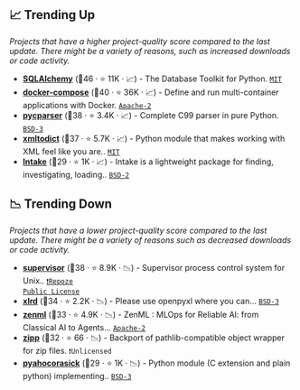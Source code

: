 ## 📈 Trending Up

_Projects that have a higher project-quality score compared to the last update. There might be a variety of reasons, such as increased downloads or code activity._

- <b><a href="https://github.com/sqlalchemy/sqlalchemy">SQLAlchemy</a></b> (🥇46 ·  ⭐ 11K · 📈) - The Database Toolkit for Python. <code><a href="http://bit.ly/34MBwT8">MIT</a></code>
- <b><a href="https://github.com/docker/compose">docker-compose</a></b> (🥈40 ·  ⭐ 36K · 📈) - Define and run multi-container applications with Docker. <code><a href="http://bit.ly/3nYMfla">Apache-2</a></code>
- <b><a href="https://github.com/eliben/pycparser">pycparser</a></b> (🥈38 ·  ⭐ 3.4K · 📈) - Complete C99 parser in pure Python. <code><a href="http://bit.ly/3aKzpTv">BSD-3</a></code>
- <b><a href="https://github.com/martinblech/xmltodict">xmltodict</a></b> (🥇37 ·  ⭐ 5.7K · 📈) - Python module that makes working with XML feel like you are.. <code><a href="http://bit.ly/34MBwT8">MIT</a></code>
- <b><a href="https://github.com/intake/intake">Intake</a></b> (🥉29 ·  ⭐ 1K · 📈) - Intake is a lightweight package for finding, investigating, loading.. <code><a href="http://bit.ly/3rqEWVr">BSD-2</a></code>

## 📉 Trending Down

_Projects that have a lower project-quality score compared to the last update. There might be a variety of reasons such as decreased downloads or code activity._

- <b><a href="https://github.com/Supervisor/supervisor">supervisor</a></b> (🥇38 ·  ⭐ 8.9K · 📉) - Supervisor process control system for Unix.. <code><a href="https://tldrlegal.com/search?q=Repoze%20Public%20License">❗️Repoze Public License</a></code>
- <b><a href="https://github.com/python-excel/xlrd">xlrd</a></b> (🥈34 ·  ⭐ 2.2K · 📉) - Please use openpyxl where you can... <code><a href="http://bit.ly/3aKzpTv">BSD-3</a></code>
- <b><a href="https://github.com/zenml-io/zenml">zenml</a></b> (🥈33 ·  ⭐ 4.9K · 📉) - ZenML : MLOps for Reliable AI: from Classical AI to Agents... <code><a href="http://bit.ly/3nYMfla">Apache-2</a></code>
- <b><a href="https://github.com/jaraco/zipp">zipp</a></b> (🥉32 ·  ⭐ 66 · 📉) - Backport of pathlib-compatible object wrapper for zip files. <code>❗Unlicensed</code>
- <b><a href="https://github.com/WojciechMula/pyahocorasick">pyahocorasick</a></b> (🥉29 ·  ⭐ 1K · 📉) - Python module (C extension and plain python) implementing.. <code><a href="http://bit.ly/3aKzpTv">BSD-3</a></code>

